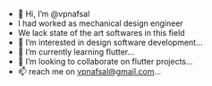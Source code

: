 - 👋 Hi, I’m @vpnafsal
- I had worked as mechanical design engineer 
- We lack state of the art softwares in this field
- 👀 I’m interested in design software development...
- 🌱 I’m currently learning flutter...
- 💞️ I’m looking to collaborate on flutter projects...
- 📫 reach me on vpnafsal@gmail.com...

<!---
vpnafsal/vpnafsal is a ✨ special ✨ repository because its `README.md` (this file) appears on your GitHub profile.
You can click the Preview link to take a look at your changes.
--->
